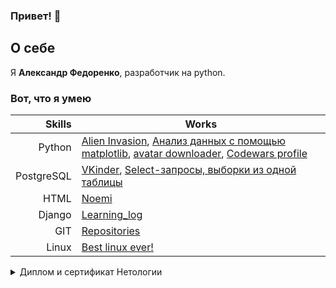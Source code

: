 ### Привет! 👋

## О себе
Я **Александр Федоренко**, разработчик на python.

### Вот, что я умею

| Skills |  Works       |
|-----:|---------------|
|Python|[Alien Invasion](https://github.com/Kai-s-cmd/Alien_Invasion), [Анализ данных с помощью matplotlib](https://github.com/Kai-s-cmd/work_with_matplotlib), [avatar downloader](https://github.com/Kai-s-cmd/final_python-s_work), [Codewars profile](https://www.codewars.com/users/Kai-s-cmd) |
|PostgreSQL|[VKinder](https://github.com/Kai-s-cmd/netology_diploma), [Select-запросы, выборки из одной таблицы](https://github.com/Kai-s-cmd/netology_select_request)|
|HTML|[Noemi](https://codepen.io/Kai-s-cmd/pen/bGKpOwm)|
|Django|[Learning_log](https://github.com/Kai-s-cmd/Learning_log)|
|GIT|[Repositories](https://github.com/Kai-s-cmd?tab=repositories)            |
|Linux|[Best linux ever!](https://pop.system76.com/)         |
 
 

<details>
<summary>Диплом и сертификат Нетологии</summary>

 ![Python diploma](https://github.com/Kai-s-cmd/Kai-s-cmd/assets/93368311/edbd8491-749b-4105-b670-4a31ec1e67cc)
 
 
 ![certificate.pdf](https://github.com/Kai-s-cmd/Kai-s-cmd/files/11440412/certificate.pdf)


</details>








<!--
**Kai-s-cmd/Kai-s-cmd** is a ✨ _special_ ✨ repository because its `README.md` (this file) appears on your GitHub profile.

Here are some ideas to get you started:

- 🔭 I’m currently working on ...
- 🌱 I’m currently learning ...
- 👯 I’m looking to collaborate on ...
- 🤔 I’m looking for help with ...
- 💬 Ask me about ...
- 📫 How to reach me: ...
- 😄 Pronouns: ...
- ⚡ Fun fact: ...
-->
